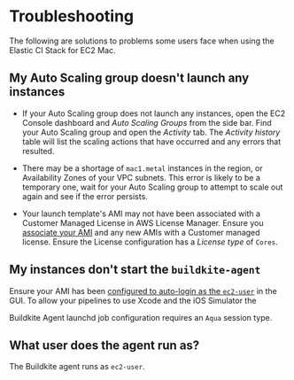 # Troubleshooting

The following are solutions to problems some users face when using the Elastic CI Stack for EC2 Mac.

## My Auto Scaling group doesn't launch any instances

* If your Auto Scaling group does not launch any instances, open the EC2 Console
dashboard and *Auto Scaling Groups* from the side bar. Find your Auto Scaling
group and open the *Activity* tab. The *Activity history* table will list the
scaling actions that have occurred and any errors that resulted.

* There may be a shortage of `mac1.metal` instances in the region, or Availability
Zones of your VPC subnets. This error is likely to be a temporary one, wait for your
Auto Scaling group to attempt to scale out again and see if the error persists.

* Your launch template's AMI may not have been associated with a Customer
Managed License in AWS License Manager. Ensure you [associate your AMI](#step-3-associate-your-ami-with-a-customer-managed-license-in-aws-license-manager)
and any new AMIs with a Customer managed license. Ensure the License
configuration has a *License type* of `Cores`.

## My instances don't start the `buildkite-agent`

Ensure your AMI has been [configured to auto-login as the `ec2-user`](#step-2-build-an-ami)
in the GUI. To allow your pipelines to use Xcode and the iOS Simulator the

Buildkite Agent launchd job configuration requires an `Aqua` session type.

## What user does the agent run as?

The Buildkite agent runs as `ec2-user`.

